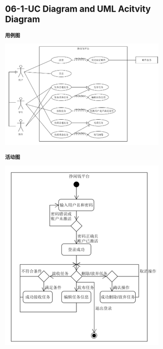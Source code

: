 # 06-1-UC Diagram and UML Acitvity Diagram

### 用例图

![](https://github.com/NightDW/SpareCash/blob/gh-pages/06-1-Usecase%20Diagram.png)

### 活动图

![](https://github.com/NightDW/SpareCash/blob/gh-pages/06-1-Activity%20Diagram.png)

